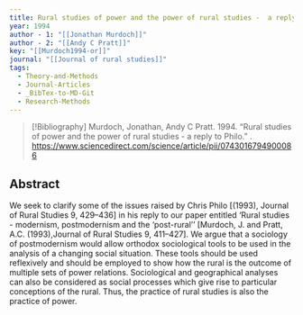 ```yaml
---
title: Rural studies of power and the power of rural studies -  a reply to Philo
year: 1994
author - 1: "[[Jonathan Murdoch]]"
author - 2: "[[Andy C Pratt]]"
key: "[[Murdoch1994-or]]"
journal: "[[Journal of rural studies]]"
tags:
  - Theory-and-Methods
  - Journal-Articles
  - _BibTex-to-MD-Git
  - Research-Methods
---
```


> [!Bibliography]
> Murdoch, Jonathan, Andy C Pratt. 1994. “Rural studies of power and the power of rural studies -  a reply to Philo.” . https://www.sciencedirect.com/science/article/pii/0743016794900086

## Abstract
We seek to clarify some of the issues raised by Chris Philo [(1993), Journal of Rural Studies 9, 429–436] in his reply to our paper entitled ‘Rural studies -  modernism, postmodernism and the ‘post-rural’’ [Murdoch, J. and Pratt, A.C. (1993),Journal of Rural Studies 9, 411–427]. We argue that a sociology of postmodernism would allow orthodox sociological tools to be used in the analysis of a changing social situation. These tools should be used reflexively and should be employed to show how the rural is the outcome of multiple sets of power relations. Sociological and geographical analyses can also be considered as social processes which give rise to particular conceptions of the rural. Thus, the practice of rural studies is also the practice of power.
